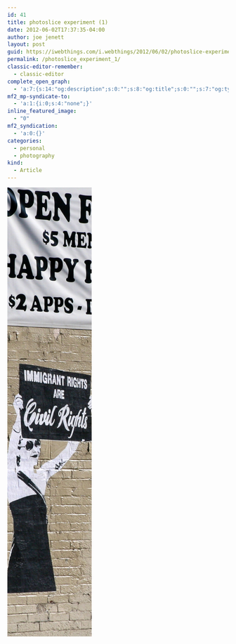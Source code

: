 ```yaml
---
id: 41
title: photoslice experiment (1)
date: 2012-06-02T17:37:35-04:00
author: joe jenett
layout: post
guid: https://iwebthings.com/i.webthings/2012/06/02/photoslice-experiment-1/
permalink: /photoslice_experiment_1/
classic-editor-remember:
  - classic-editor
complete_open_graph:
  - 'a:7:{s:14:"og:description";s:0:"";s:8:"og:title";s:0:"";s:7:"og:type";s:0:"";s:12:"twitter:card";s:7:"summary";s:15:"twitter:creator";s:0:"";s:19:"twitter:description";s:0:"";s:8:"og:image";s:0:"";}'
mf2_mp-syndicate-to:
  - 'a:1:{i:0;s:4:"none";}'
inline_featured_image:
  - "0"
mf2_syndication:
  - 'a:0:{}'
categories:
  - personal
  - photography
kind:
  - Article
---
```

<img style="border: none;" src="/images/photoslice_experiment_1.jpg" alt="photoslice experiment (1)" />